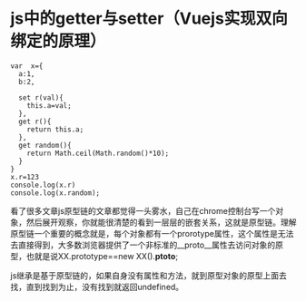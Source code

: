 # js中的getter与setter（Vuejs实现双向绑定的原理）

```
var  x={
  a:1,
  b:2,
  
  set r(val){
    this.a=val;
  },
  get r(){
    return this.a;
  },
  get random(){
    return Math.ceil(Math.random()*10);
  }
}
x.r=123
console.log(x.r)
console.log(x.random);
```

看了很多文章js原型链的文章都觉得一头雾水，自己在chrome控制台写一个对象，然后展开观察，你就能很清楚的看到一层层的嵌套关系，这就是原型链。理解原型链一个重要的概念就是，每个对象都有一个prorotype属性，这个属性是无法去直接得到，大多数浏览器提供了一个非标准的__proto__属性去访问对象的原型，也就是说XX.prototype==new XX().__ptoto__;

js继承是基于原型链的，如果自身没有属性和方法，就到原型对象的原型上面去找，直到找到为止，没有找到就返回undefined。